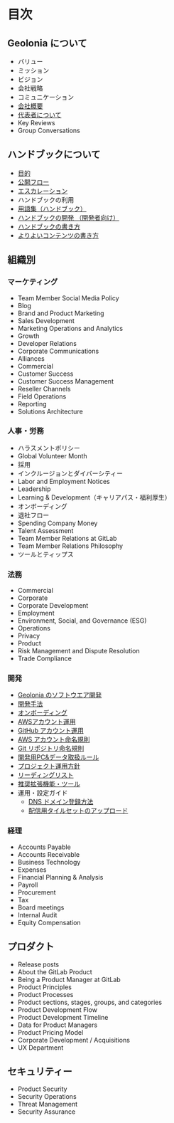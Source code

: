 # 目次
## Geolonia について
- バリュー
- ミッション
- ビジョン
- 会社戦略
- コミュニケーション
- [会社概要](/Geolonia%20について/index.html)
- [代表者について](/Geolonia%20について/about-ceo.html)
- Key Reviews
- Group Conversations
## ハンドブックについて
- [目的](/ハンドブックについて/index.html)
- [公開フロー](/ハンドブックについて/index.html#_4)
- [エスカレーション](/ハンドブックについて/index.html#_8)
- ハンドブックの利用
- [用語集（ハンドブック）](/ハンドブックについて/glossary.html)
- [ハンドブックの開発 （開発者向け）](/ハンドブックについて/how-to-develop-handbook.html)
- [ハンドブックの書き方](/ハンドブックについて/how-to-write-handbook.html)
- [よりよいコンテンツの書き方](/ハンドブックについて/how-to-write-contents.html)
## 組織別
### マーケティング
- Team Member Social Media Policy
- Blog
- Brand and Product Marketing
- Sales Development
- Marketing Operations and Analytics
- Growth
- Developer Relations
- Corporate Communications
- Alliances
- Commercial
- Customer Success
- Customer Success Management
- Reseller Channels
- Field Operations
- Reporting
- Solutions Architecture
### 人事・労務
- ハラスメントポリシー
- Global Volunteer Month
- 採用
- インクルージョンとダイバーシティー
- Labor and Employment Notices
- Leadership
- Learning & Development（キャリアパス・福利厚生）
- オンボーディング
- 退社フロー
- Spending Company Money
- Talent Assessment
- Team Member Relations at GitLab
- Team Member Relations Philosophy
- ツールとティップス
### 法務
- Commercial
- Corporate
- Corporate Development
- Employment
- Environment, Social, and Governance (ESG)
- Operations
- Privacy
- Product
- Risk Management and Dispute Resolution
- Trade Compliance
### 開発
- [Geolonia のソフトウエア開発](/組織別/開発/development-engineering.html)
- [開発手法](/組織別/開発/development-method.html)
- [オンボーディング](/組織別/開発/developer-onboarding.html)
- [AWSアカウント運用](/組織別/開発/aws-account-policy.html)
- [GitHub アカウント運用](/組織別/開発/github-account-operations.html)
- [AWS アカウント命名規則](/組織別/開発/naming-rule-aws.html)
- [Git リポジトリ命名規則](/組織別/開発/naming-rule-gitrepo.html)
- [開発用PC&データ取扱ルール](/組織別/開発/pc-security-guidelines.html)
- [プロジェクト運用方針](/組織別/開発/project-management-policy.html)
- [リーディングリスト](/組織別/開発/readinglist.html)
- [推奨拡張機能・ツール](/組織別/開発/recommend-plugin.html)
- 運用・設定ガイド
    - [DNS ドメイン登録方法](/組織別/開発/運用・設定ガイド/domain-registration.html)
    - [配信用タイルセットのアップロード](/組織別/開発/運用・設定ガイド/upload-tileset.html)
### 経理
- Accounts Payable
- Accounts Receivable
- Business Technology
- Expenses
- Financial Planning & Analysis
- Payroll
- Procurement
- Tax
- Board meetings
- Internal Audit
- Equity Compensation
## プロダクト
- Release posts
- About the GitLab Product
- Being a Product Manager at GitLab
- Product Principles
- Product Processes
- Product sections, stages, groups, and categories
- Product Development Flow
- Product Development Timeline
- Data for Product Managers
- Product Pricing Model
- Corporate Development / Acquisitions
- UX Department
## セキュリティー
- Product Security
- Security Operations
- Threat Management
- Security Assurance

